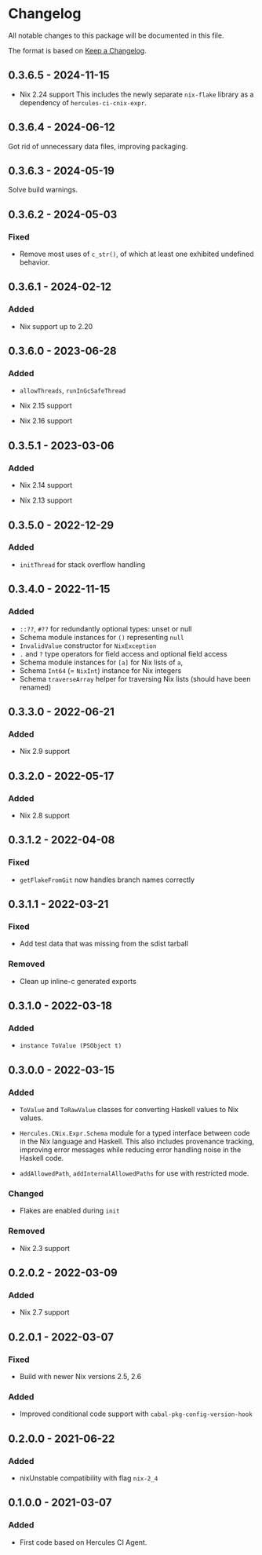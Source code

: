 
# Changelog

All notable changes to this package will be documented in this file.

The format is based on [Keep a Changelog](https://keepachangelog.com/en/1.0.0/).

## 0.3.6.5 - 2024-11-15

- Nix 2.24 support
  This includes the newly separate `nix-flake` library as a dependency of `hercules-ci-cnix-expr`.

## 0.3.6.4 - 2024-06-12

Got rid of unnecessary data files, improving packaging.

## 0.3.6.3 - 2024-05-19

Solve build warnings.

## 0.3.6.2 - 2024-05-03

### Fixed

 - Remove most uses of `c_str()`, of which at least one exhibited undefined behavior.

## 0.3.6.1 - 2024-02-12

### Added

- Nix support up to 2.20

## 0.3.6.0 - 2023-06-28

### Added

 - `allowThreads`, `runInGcSafeThread`

 - Nix 2.15 support

 - Nix 2.16 support

## 0.3.5.1 - 2023-03-06

### Added

 - Nix 2.14 support

 - Nix 2.13 support

## 0.3.5.0 - 2022-12-29

### Added

 - `initThread` for stack overflow handling

## 0.3.4.0 - 2022-11-15

### Added

 - `::??`, `#??` for redundantly optional types: unset or null
 - Schema module instances for `()` representing `null`
 - `InvalidValue` constructor for `NixException`
 - `.` and `?` type operators for field access and optional field access
 - Schema module instances for `[a]` for Nix lists of `a`,
 - Schema `Int64` (= `NixInt`) instance for Nix integers
 - Schema `traverseArray` helper for traversing Nix lists (should have been renamed)


## 0.3.3.0 - 2022-06-21

### Added

 - Nix 2.9 support


## 0.3.2.0 - 2022-05-17

### Added

 - Nix 2.8 support

## 0.3.1.2 - 2022-04-08

### Fixed

 - `getFlakeFromGit` now handles branch names correctly

## 0.3.1.1 - 2022-03-21

### Fixed

 - Add test data that was missing from the sdist tarball

### Removed

 - Clean up inline-c generated exports

## 0.3.1.0 - 2022-03-18

### Added

 - `instance ToValue (PSObject t)`

## 0.3.0.0 - 2022-03-15

### Added

 - `ToValue` and `ToRawValue` classes for converting Haskell values
   to Nix values.

 - `Hercules.CNix.Expr.Schema` module for a typed interface between
   code in the Nix language and Haskell. This also includes
   provenance tracking, improving error messages while reducing
   error handling noise in the Haskell code.

 - `addAllowedPath`, `addInternalAllowedPaths` for use with restricted mode.

### Changed

 - Flakes are enabled during `init`

### Removed

 - Nix 2.3 support

## 0.2.0.2 - 2022-03-09

### Added

 - Nix 2.7 support

## 0.2.0.1 - 2022-03-07

### Fixed

 - Build with newer Nix versions 2.5, 2.6

### Added

 - Improved conditional code support with `cabal-pkg-config-version-hook`

## 0.2.0.0 - 2021-06-22

### Added

 - nixUnstable compatibility with flag `nix-2_4`

## 0.1.0.0 - 2021-03-07

### Added

 - First code based on Hercules CI Agent.
